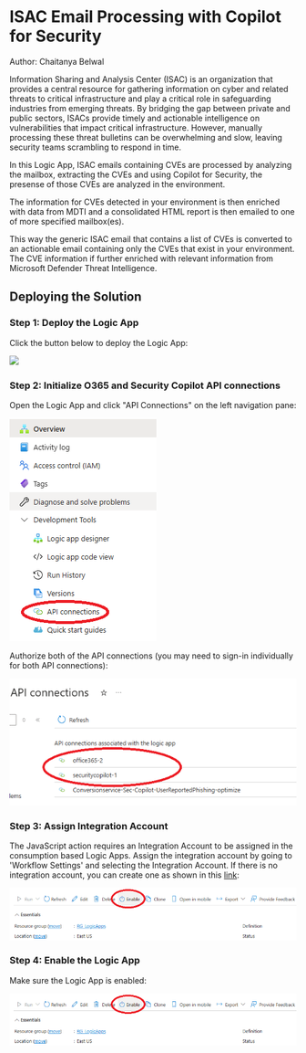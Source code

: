 # ISAC Email Processing with Copilot for Security
Author: Chaitanya Belwal

Information Sharing and Analysis Center (ISAC) is an organization that provides a central resource for gathering information on cyber and related threats to critical infrastructure and play a critical role in safeguarding industries from emerging threats. By bridging the gap between private and public sectors, ISACs provide timely and actionable intelligence on vulnerabilities that impact critical infrastructure. However, manually processing these threat bulletins can be overwhelming and slow, leaving security teams scrambling to respond in time. 

In this Logic App, ISAC emails containing CVEs are processed by analyzing the mailbox, extracting the CVEs and using Copilot for Security, the presense of those CVEs are analyzed in the environment. 

The information for CVEs detected in your environment is then enriched with data from MDTI and a consolidated HTML report is then emailed to one of more specified mailbox(es).

This way the generic ISAC email that contains a list of CVEs is converted to an actionable email containing only the CVEs that exist in your environment. The CVE information if further enriched with relevant information from Microsoft Defender Threat Intelligence.

## Deploying the Solution

### Step 1: Deploy the Logic App

Click the button below to deploy the Logic App:

<a href="https://portal.azure.com/#create/Microsoft.Template/uri/https%3A%2F%2Fraw.githubusercontent.com%2Fcbelwal%2FCopilot-For-Security%2Fmain%2FLogic%2520Apps%2FISAC-Email-Processing%2Fazuredeploy.json" target="_blank">
<img src="https://aka.ms/deploytoazurebutton"/>
</a>

### Step 2: Initialize O365 and Security Copilot API connections

Open the Logic App and click "API Connections" on the left navigation pane:

![alt text](LA-step-1.png)

Authorize both of the API connections (you may need to sign-in individually for both API connections):

![alt text](LA-step-2.png)


### Step 3: Assign Integration Account

The JavaScript action requires an Integration Account to be assigned in the consumption based Logic Apps. Assign the integration account by going to 'Workflow Settings' and selecting the Integration Account. If there is no integration account, you can create one as shown in this <a href = "https://learn.microsoft.com/en-us/azure/logic-apps/enterprise-integration/create-integration-account?tabs=azure-portal%2Cconsumption">link</a>:

![alt text](LA-step-3.png)

### Step 4: Enable the Logic App

Make sure the Logic App is enabled:

![alt text](LA-step-4.png)

<br>
